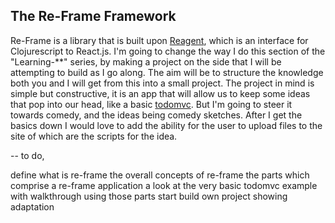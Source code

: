 ## The Re-Frame Framework 

Re-Frame is a library that is built upon [Reagent](https://github.com/reagent-project/reagent), which is an interface for
Clojurescript to React.js. I'm going to change the way I do this section of the "Learning-**" series, by making a project 
on the side that I will be attempting to build as I go along. The aim will be to structure the knowledge both you and I 
will get from this into a small project. The project in mind is simple but constructive, it is an app that will allow us 
to keep some ideas that pop into our head, like a basic [todomvc](http://todomvc.com/). But I'm going to steer it towards 
comedy, and the ideas being comedy sketches. After I get the basics down I would love to add the ability for the user to 
upload files to the site of which are the scripts for the idea.

-- to do, 

define what is re-frame
the overall concepts of re-frame
the parts which comprise a re-frame application
a look at the very basic todomvc example with walkthrough
using those parts start build own project showing adaptation
